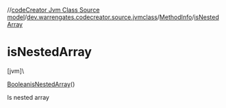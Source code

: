 //[codeCreator Jvm Class Source model](../../../index.md)/[dev.warrengates.codecreator.source.jvmclass](../index.md)/[MethodInfo](index.md)/[isNestedArray](is-nested-array.md)

# isNestedArray

[jvm]\

[Boolean](https://docs.oracle.com/javase/8/docs/api/java/lang/Boolean.html)[isNestedArray](is-nested-array.md)()

Is nested array
